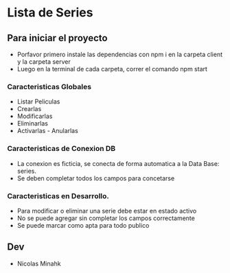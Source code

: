 # Lista de Series

## Para iniciar el proyecto

-   Porfavor primero instale las dependencias con npm i en la carpeta client y la carpeta server
-   Luego en la terminal de cada carpeta, correr el comando npm start

### Caracteristicas Globales

-   Listar Peliculas
-   Crearlas
-   Modificarlas
-   Eliminarlas
-   Activarlas - Anularlas

### Caracteristicas de Conexion DB

-   La conexion es ficticia, se conecta de forma automatica a la Data Base: series.
-   Se deben completar todos los campos para concetarse

### Caracteristicas en Desarrollo.

-   Para modificar o eliminar una serie debe estar en estado activo
-   No se puede agregar sin completar los campos correctamente
-   Se puede marcar como apta para todo publico

## Dev

-   Nicolas Minahk
